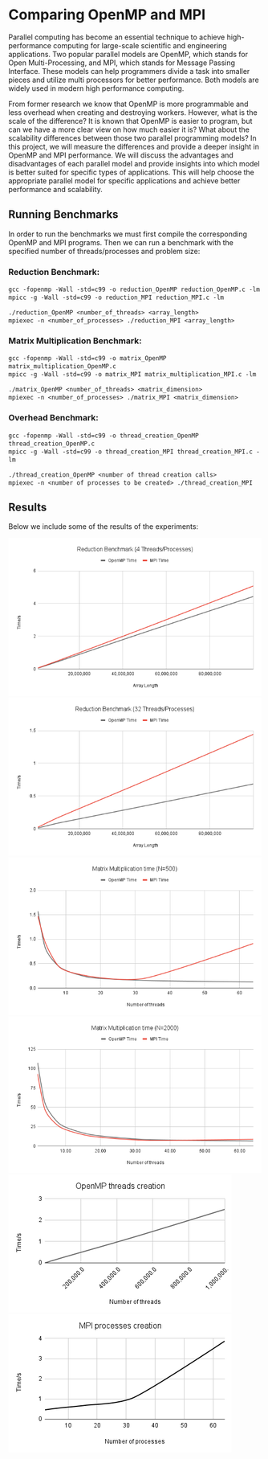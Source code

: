 # Comparing OpenMP and MPI

Parallel computing has become an essential technique to achieve high-performance computing for large-scale scientific and engineering applications. Two popular parallel models are OpenMP, which stands for Open Multi-Processing, and MPI, which stands for Message Passing Interface. These models can help programmers divide a task into smaller pieces and utilize multi processors for better performance. Both models are widely used in modern high performance computing. 

From former research we know that OpenMP is more programmable and less overhead when creating and destroying workers. However, what is the scale of the difference? It is known that OpenMP is easier to program, but can we have a more clear view on how much easier it is? What about the scalability differences between those two parallel programming models? In this project, we will measure the differences and provide a deeper insight in OpenMP and MPI performance. We will discuss the advantages and disadvantages of each parallel model and provide insights into which model is better suited for specific types of applications. This will help choose the appropriate parallel model for specific applications and achieve better performance and scalability. 


## Running Benchmarks

In order to run the benchmarks we must first compile the corresponding OpenMP and MPI programs. Then we can run a benchmark with the specified number of threads/processes and problem size:

### Reduction Benchmark: 
```
gcc -fopenmp -Wall -std=c99 -o reduction_OpenMP reduction_OpenMP.c -lm
mpicc -g -Wall -std=c99 -o reduction_MPI reduction_MPI.c -lm
```
```
./reduction_OpenMP <number_of_threads> <array_length>
mpiexec -n <number_of_processes> ./reduction_MPI <array_length>
```

### Matrix Multiplication Benchmark: 
```
gcc -fopenmp -Wall -std=c99 -o matrix_OpenMP matrix_multiplication_OpenMP.c
mpicc -g -Wall -std=c99 -o matrix_MPI matrix_multiplication_MPI.c -lm
```
```
./matrix_OpenMP <number_of_threads> <matrix_dimension>
mpiexec -n <number_of_processes> ./matrix_MPI <matrix_dimension>
```

### Overhead Benchmark: 
```
gcc -fopenmp -Wall -std=c99 -o thread_creation_OpenMP thread_creation_OpenMP.c
mpicc -g -Wall -std=c99 -o thread_creation_MPI thread_creation_MPI.c -lm
```
```
./thread_creation_OpenMP <number of thread creation calls>
mpiexec -n <number of processes to be created> ./thread_creation_MPI
```

## Results

Below we include some of the results of the experiments:

![Alt text](https://github.com/luoyantao99/Multicore-Project-OpenMP-vs-MPI/blob/main/img/Reduction%20Benchmark%204.png)
![Alt text](https://github.com/luoyantao99/Multicore-Project-OpenMP-vs-MPI/blob/main/img/Reduction%20Benchmark%2032.png)
![Alt text](https://github.com/luoyantao99/Multicore-Project-OpenMP-vs-MPI/blob/main/img/Matrix%20Multiplication%20time%20(N500).png)
![Alt text](https://github.com/luoyantao99/Multicore-Project-OpenMP-vs-MPI/blob/main/img/Matrix%20Multiplication%20time%20(N2000).png)
![Alt text](https://github.com/luoyantao99/Multicore-Project-OpenMP-vs-MPI/blob/main/img/OpenMP%20threads%20creation.png)
![Alt text](https://github.com/luoyantao99/Multicore-Project-OpenMP-vs-MPI/blob/main/img/MPI%20processes%20creation.png)


